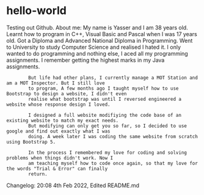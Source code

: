 # hello-world
  Testing out Github. 
  About me: 
            My name is Yasser and I am 38 years old. Learnt how to program in C++, Visual Basic and Pascal when I
            was 17 years old. Got a Diploma and Advanced National Diploma in Programming. Went to University to
            study Computer Science and realised I hated it. I only wanted to do programming and nothing else, I 
            aced all my programming assignments. I remember getting the highest marks in my Java assignments. 
            
            But life had other plans, I currently manage a MOT Station and am a MOT Inspector. But I still love 
            to program, A few months ago I taught myself how to use Bootstrap to design a website, I didn't even
            realise what bootstrap was until I reversed engineered a website whose response design I loved. 
            
            I designed a full website modifiying the code base of an existing website to match my exact needs.
            But modifying can only get you so far, so I decided to use google and find out exactly what I was
            doing. A week later I was coding the same website from scratch using Bootstrap 5. 
            
            In the process I remembered my love for coding and solving problems when things didn't work. Now I 
            am teaching myself how to code once again, so that my love for the words "Trial & Error" can finally
            return. 
            

  Changelog: 
            20:08 4th Feb 2022, Edited README.md
                  
